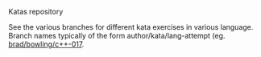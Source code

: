 Katas repository

See the various branches for different kata exercises in various language.  Branch names typically of the form author/kata/lang-attempt (eg. [brad/bowling/c++-017](https://github.com/bradleygibson/katas/tree/brad/bowling/c++-017 ).
